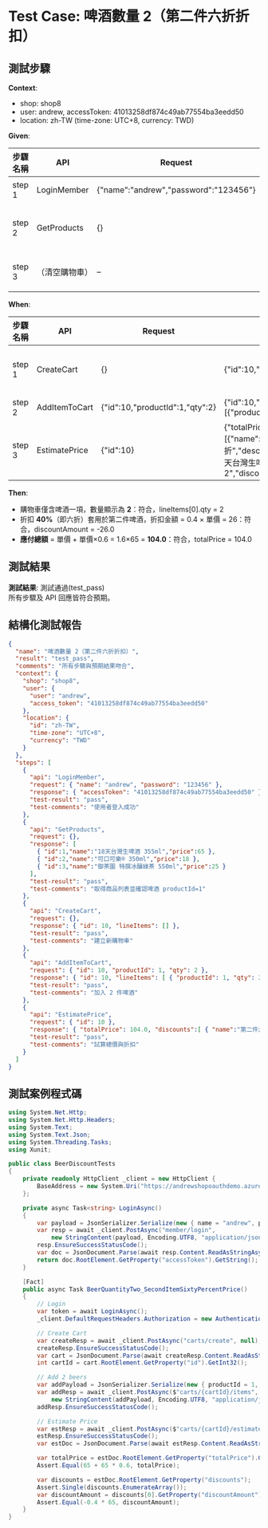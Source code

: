 # Test Case: 啤酒數量 2（第二件六折折扣）

## 測試步驟

**Context**:
- shop: shop8  
- user: andrew, accessToken: 41013258df874c49ab77554ba3eedd50  
- location: zh-TW (time-zone: UTC+8, currency: TWD)  

**Given**:

|步驟名稱|API|Request|Response|測試結果|測試說明|
|--------|---|-------|--------|--------|--------|
|step 1|LoginMember|{"name":"andrew","password":"123456"}|{"accessToken":"41013258df874c49ab77554ba3eedd50"}|pass|使用者登入成功|
|step 2|GetProducts|{}|[{…,"id":1,"name":"18天台灣生啤酒 355ml",…},…]|pass|取得商品列表並確認啤酒 productId=1|
|step 3|（清空購物車）|–|–|pass|建立新購物車時隱含清空舊購物車|

**When**:

|步驟名稱|API|Request|Response|測試結果|測試說明|
|--------|---|-------|--------|--------|--------|
|step 1|CreateCart|{}|{"id":10,"lineItems":[]}|pass|新購物車建立成功，cartId=10|
|step 2|AddItemToCart|{"id":10,"productId":1,"qty":2}|{"id":10,"lineItems":[{"productId":1,"qty":2}]}|pass|一次加入 2 件啤酒|
|step 3|EstimatePrice|{"id":10}|{"totalPrice":104.0,"discounts":[{"name":"第二件六折","description":"符合商品: 18天台灣生啤酒 355ml x 2","discountAmount":-26.0}]}|pass|試算價格並回傳折扣資訊|

**Then**:
- 購物車僅含啤酒一項，數量顯示為 **2**：符合，lineItems[0].qty = 2  
- 折扣 **40%**（即六折）套用於第二件啤酒，折扣金額 = 0.4 × 單價 = 26：符合，discountAmount = -26.0  
- **應付總額** = 單價 + 單價×0.6 = 1.6×65 = **104.0**：符合，totalPrice = 104.0  

## 測試結果

**測試結果**: 測試通過(test_pass)  
所有步驟及 API 回應皆符合預期。

## 結構化測試報告

```json
{
  "name": "啤酒數量 2（第二件六折折扣）",
  "result": "test_pass",
  "comments": "所有步驟與預期結果吻合",
  "context": {
    "shop": "shop8",
    "user": {
      "user": "andrew",
      "access_token": "41013258df874c49ab77554ba3eedd50"
    },
    "location": {
      "id": "zh-TW",
      "time-zone": "UTC+8",
      "currency": "TWD"
    }
  },
  "steps": [
    {
      "api": "LoginMember",
      "request": { "name": "andrew", "password": "123456" },
      "response": { "accessToken": "41013258df874c49ab77554ba3eedd50" },
      "test-result": "pass",
      "test-comments": "使用者登入成功"
    },
    {
      "api": "GetProducts",
      "request": {},
      "response": [
        { "id":1,"name":"18天台灣生啤酒 355ml","price":65 },
        { "id":2,"name":"可口可樂® 350ml","price":18 },
        { "id":3,"name":"御茶園 特撰冰釀綠茶 550ml","price":25 }
      ],
      "test-result": "pass",
      "test-comments": "取得商品列表並確認啤酒 productId=1"
    },
    {
      "api": "CreateCart",
      "request": {},
      "response": { "id": 10, "lineItems": [] },
      "test-result": "pass",
      "test-comments": "建立新購物車"
    },
    {
      "api": "AddItemToCart",
      "request": { "id": 10, "productId": 1, "qty": 2 },
      "response": { "id": 10, "lineItems": [ { "productId": 1, "qty": 2 } ] },
      "test-result": "pass",
      "test-comments": "加入 2 件啤酒"
    },
    {
      "api": "EstimatePrice",
      "request": { "id": 10 },
      "response": { "totalPrice": 104.0, "discounts":[ { "name":"第二件六折", "discountAmount": -26.0 } ] },
      "test-result": "pass",
      "test-comments": "試算總價與折扣"
    }
  ]
}
```

## 測試案例程式碼

```csharp
using System.Net.Http;
using System.Net.Http.Headers;
using System.Text;
using System.Text.Json;
using System.Threading.Tasks;
using Xunit;

public class BeerDiscountTests
{
    private readonly HttpClient _client = new HttpClient {
        BaseAddress = new System.Uri("https://andrewshopoauthdemo.azurewebsites.net/api/")
    };

    private async Task<string> LoginAsync()
    {
        var payload = JsonSerializer.Serialize(new { name = "andrew", password = "123456" });
        var resp = await _client.PostAsync("member/login",
            new StringContent(payload, Encoding.UTF8, "application/json"));
        resp.EnsureSuccessStatusCode();
        var doc = JsonDocument.Parse(await resp.Content.ReadAsStringAsync());
        return doc.RootElement.GetProperty("accessToken").GetString();
    }

    [Fact]
    public async Task BeerQuantityTwo_SecondItemSixtyPercentPrice()
    {
        // Login
        var token = await LoginAsync();
        _client.DefaultRequestHeaders.Authorization = new AuthenticationHeaderValue("Bearer", token);

        // Create Cart
        var createResp = await _client.PostAsync("carts/create", null);
        createResp.EnsureSuccessStatusCode();
        var cart = JsonDocument.Parse(await createResp.Content.ReadAsStringAsync());
        int cartId = cart.RootElement.GetProperty("id").GetInt32();

        // Add 2 beers
        var addPayload = JsonSerializer.Serialize(new { productId = 1, qty = 2 });
        var addResp = await _client.PostAsync($"carts/{cartId}/items",
            new StringContent(addPayload, Encoding.UTF8, "application/json"));
        addResp.EnsureSuccessStatusCode();

        // Estimate Price
        var estResp = await _client.PostAsync($"carts/{cartId}/estimate", null);
        estResp.EnsureSuccessStatusCode();
        var estDoc = JsonDocument.Parse(await estResp.Content.ReadAsStringAsync());

        var totalPrice = estDoc.RootElement.GetProperty("totalPrice").GetDouble();
        Assert.Equal(65 + 65 * 0.6, totalPrice);

        var discounts = estDoc.RootElement.GetProperty("discounts");
        Assert.Single(discounts.EnumerateArray());
        var discountAmount = discounts[0].GetProperty("discountAmount").GetDouble();
        Assert.Equal(-0.4 * 65, discountAmount);
    }
}
```